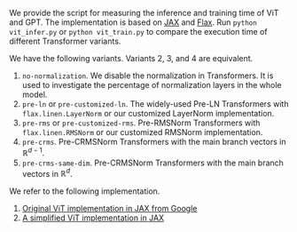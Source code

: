 We provide the script for measuring the inference and training time of ViT and GPT.
The implementation is based on [JAX](https://github.com/google/jax) and [Flax](https://github.com/google/flax).
Run `python vit_infer.py` or `python vit_train.py` to compare the execution time of different Transformer variants.

We have the following variants. Variants 2, 3, and 4 are equivalent.

1. `no-normalization`. We disable the normalization in Transformers. It is used to investigate the percentage of normalization layers in the whole model.
2. `pre-ln` or `pre-customized-ln`. The widely-used Pre-LN Transformers with `flax.linen.LayerNorm` or our customized LayerNorm implementation.
3. `pre-rms` or `pre-customized-rms`. Pre-RMSNorm Transformers with `flax.linen.RMSNorm` or our customized RMSNorm implementation.
4. `pre-crms`. Pre-CRMSNorm Transformers with the main branch vectors in $\mathbb{R}^{d-1}$.
5. `pre-crms-same-dim`. Pre-CRMSNorm Transformers with the main branch vectors in $\mathbb{R}^{d}$.

We refer to the following implementation.

1. [Original ViT implementation in JAX from Google](https://github.com/google-research/vision_transformer)
2. [A simplified ViT implementation in JAX](https://github.com/conceptofmind/vit-flax)
